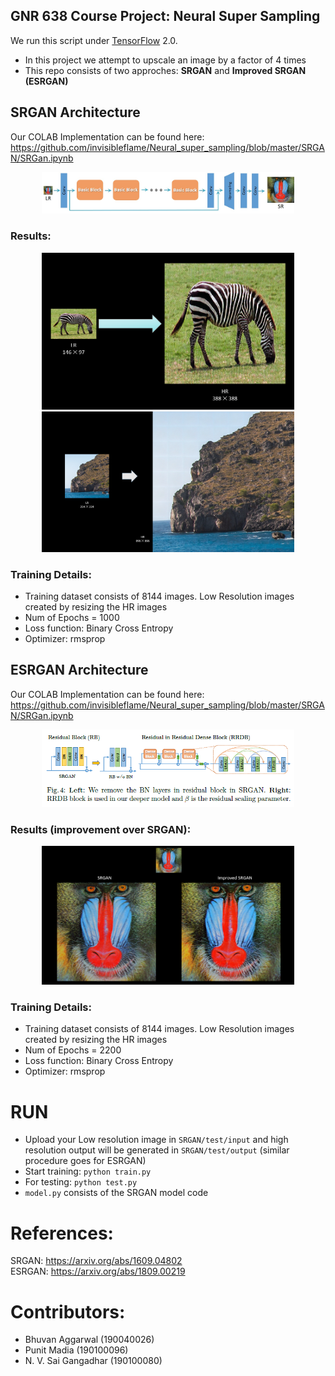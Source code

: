 ## GNR 638 Course Project: Neural Super Sampling

We run this script under [TensorFlow](https://www.tensorflow.org) 2.0.

- In this project we attempt to upscale an image by a factor of 4 times
- This repo consists of two approches: **SRGAN** and **Improved SRGAN (ESRGAN)**

## SRGAN Architecture

Our COLAB Implementation can be found here: https://github.com/invisibleflame/Neural_super_sampling/blob/master/SRGAN/SRGan.ipynb

<a href="https://www.google.com/url?sa=i&url=https%3A%2F%2Fidealo.github.io%2Fimage-super-resolution%2F&psig=AOvVaw2ydkDLgHWR3TYphMGePTLs&ust=1637470615245000&source=images&cd=vfe&ved=0CAsQjRxqFwoTCKio18mTpvQCFQAAAAAdAAAAABAD">
<div align="center">
	<img src="img/srgan.jpg" width="80%" height="10%"/>
</div>
</a>

### Results:

<a>
<div align="center">
	<img src="img/zebra_srgan.png" width="80%" height="10%"/>
</div>
</a>



<a>
<div align="center">
	<img src="img/mountain_srgan.png" width="80%" height="10%"/>
</div>
</a>

### Training Details:
- Training dataset consists of 8144 images. Low Resolution images created by resizing the HR images
- Num of Epochs = 1000
- Loss function: Binary Cross Entropy
- Optimizer: rmsprop

## ESRGAN Architecture

Our COLAB Implementation can be found here: https://github.com/invisibleflame/Neural_super_sampling/blob/master/SRGAN/SRGan.ipynb

<a href="https://miro.medium.com/max/855/1*eFtiKIAtigow1OQGrhkWSA.png">
<div align="center">
	<img src="img/esrgan.png" width="80%" height="10%"/>
</div>
</a>

### Results (improvement over SRGAN):
<a>
<div align="center">
	<img src="img/sragan_vs_esragan.png" width="80%" height="10%"/>
</div>
</a>

### Training Details:
- Training dataset consists of 8144 images. Low Resolution images created by resizing the HR images
- Num of Epochs = 2200
- Loss function: Binary Cross Entropy
- Optimizer: rmsprop

# RUN
- Upload your Low resolution image in `SRGAN/test/input` and high resolution output will be generated in `SRGAN/test/output` (similar procedure goes for ESRGAN)
- Start training: `python train.py`
- For testing: `python test.py`
- `model.py` consists of the SRGAN model code

# References:
SRGAN:	https://arxiv.org/abs/1609.04802 \
ESRGAN:	https://arxiv.org/abs/1809.00219

# Contributors:
- Bhuvan Aggarwal	(190040026)
- Punit Madia		(190100096)
- N. V. Sai Gangadhar	(190100080)
